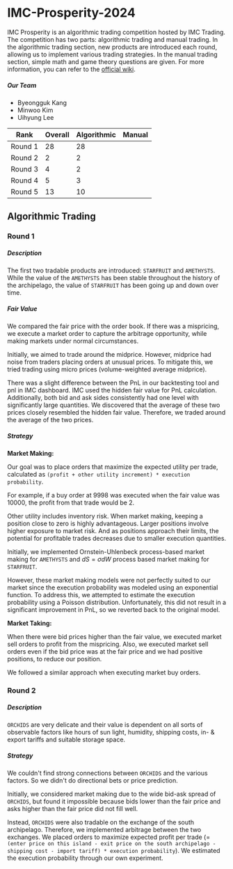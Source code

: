 # IMC-Prosperity-2024

IMC Prosperity is an algorithmic trading competition hosted by IMC Trading. The competition has two parts: algorithmic trading and manual trading. In the algorithmic trading section, new products are introduced each round, allowing us to implement various trading strategies. In the manual trading section, simple math and game theory questions are given. For more information, you can refer to the [official wiki](https://imc-prosperity.notion.site/Prosperity-2-Wiki-fe650c0292ae4cdb94714a3f5aa74c85).

##### Our Team
- Byeongguk Kang
- Minwoo Kim
- Uihyung Lee

|Rank|Overall|Algorithmic|Manual|
|------|---|---|---|
|Round 1|28|28||
|Round 2|2|2||
|Round 3|4|2||
|Round 4|5|3||
|Round 5|13|10||

## Algorithmic Trading
### Round 1
##### Description
The first two tradable products are introduced: `STARFRUIT` and `AMETHYSTS`. While the value of the `AMETHYSTS` has been stable throughout the history of the archipelago, the value of `STARFRUIT` has been going up and down over time.

##### Fair Value
We compared the fair price with the order book. If there was a mispricing, we execute a market order to capture the arbitrage opportunity, while making markets under normal circumstances.

Initially, we aimed to trade around the midprice. However, midprice had noise from traders placing orders at unusual prices. To mitigate this, we tried trading using micro prices (volume-weighted average midprice).

There was a slight difference between the PnL in our backtesting tool and pnl in IMC dashboard. IMC used the hidden fair value for PnL calculation. Additionally, both bid and ask sides consistently had one level with significantly large quantities. We discovered that the average of these two prices closely resembled the hidden fair value. Therefore, we traded around the average of the two prices.

##### Strategy
**Market Making:**

Our goal was to place orders that maximize the expected utility per trade, calculated as `(profit + other utility increment) * execution probability`.

For example, if a buy order at 9998 was executed when the fair value was 10000, the profit from that trade would be 2.

Other utility includes inventory risk. When market making, keeping a position close to zero is highly advantageous. Larger positions involve higher exposure to market risk. And as positions approach their limits, the potential for profitable trades decreases due to smaller execution quantities.

Initially, we implemented Ornstein-Uhlenbeck process-based market making for `AMETHYSTS` and $dS=\sigma dW$ process based market making for `STARFRUIT`.

However, these market making models were not perfectly suited to our market since the execution probability was modeled using an exponential function. To address this, we attempted to estimate the execution probability using a Poisson distribution. Unfortunately, this did not result in a significant improvement in PnL, so we reverted back to the original model.

**Market Taking:**

When there were bid prices higher than the fair value, we executed market sell orders to profit from the mispricing. Also, we executed market sell orders even if the bid price was at the fair price and we had positive positions, to reduce our position.

We followed a similar approach when executing market buy orders.


### Round 2
##### Description
`ORCHIDS` are very delicate and their value is dependent on all sorts of observable factors like hours of sun light, humidity, shipping costs, in- & export tariffs and suitable storage space.

##### Strategy
We couldn't find strong connections between `ORCHIDS` and the various factors. So we didn't do directional bets or price prediction.

Initially, we considered market making due to the wide bid-ask spread of `ORCHIDS`, but found it impossible because bids lower than the fair price and asks higher than the fair price did not fill well.

Instead, `ORCHIDS` were also tradable on the exchange of the south archipelago. Therefore, we implemented arbitrage between the two exchanges. We placed orders to maximize expected profit per trade (= `(enter price on this island - exit price on the south archipelago - shipping cost - import tariff) * execution probability`). We estimated the execution probability through our own experiment.
